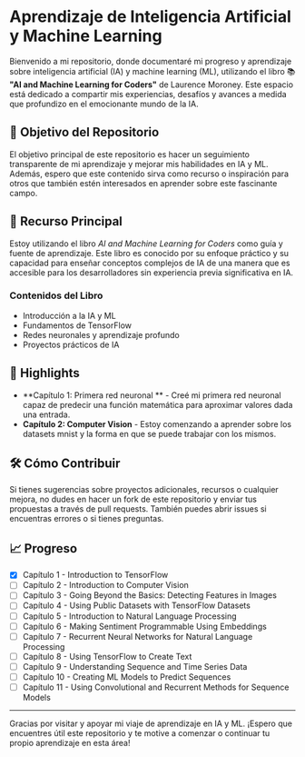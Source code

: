 # Aprendizaje de Inteligencia Artificial y Machine Learning

Bienvenido a mi repositorio, donde documentaré mi progreso y aprendizaje sobre inteligencia artificial (IA) y machine learning (ML), utilizando el libro 📚 **"AI and Machine Learning for Coders"** de Laurence Moroney. Este espacio está dedicado a compartir mis experiencias, desafíos y avances a medida que profundizo en el emocionante mundo de la IA.

## 🎯 Objetivo del Repositorio

El objetivo principal de este repositorio es hacer un seguimiento transparente de mi aprendizaje y mejorar mis habilidades en IA y ML. Además, espero que este contenido sirva como recurso o inspiración para otros que también estén interesados en aprender sobre este fascinante campo.

## 📘 Recurso Principal

Estoy utilizando el libro *AI and Machine Learning for Coders* como guía y fuente de aprendizaje. Este libro es conocido por su enfoque práctico y su capacidad para enseñar conceptos complejos de IA de una manera que es accesible para los desarrolladores sin experiencia previa significativa en IA.

### Contenidos del Libro
- Introducción a la IA y ML
- Fundamentos de TensorFlow
- Redes neuronales y aprendizaje profundo
- Proyectos prácticos de IA

## 🌟 Highlights

- **Capítulo 1: Primera red neuronal ** - Creé mi primera red neuronal capaz de predecir una función matemática para aproximar valores dada una entrada.
- **Capítulo 2: Computer Vision** - Estoy comenzando a aprender sobre los datasets mnist y la forma en que se puede trabajar con los mismos.

## 🛠️ Cómo Contribuir

Si tienes sugerencias sobre proyectos adicionales, recursos o cualquier mejora, no dudes en hacer un fork de este repositorio y enviar tus propuestas a través de pull requests. También puedes abrir issues si encuentras errores o si tienes preguntas.

## 📈 Progreso

- [x] Capítulo 1 - Introduction to TensorFlow
- [ ] Capítulo 2 - Introduction to Computer Vision
- [ ] Capítulo 3 - Going Beyond the Basics: Detecting Features in Images
- [ ] Capítulo 4 - Using Public Datasets with TensorFlow Datasets
- [ ] Capítulo 5 - Introduction to Natural Language Processing
- [ ] Capítulo 6 - Making Sentiment Programmable Using Embeddings
- [ ] Capítulo 7 - Recurrent Neural Networks for Natural Language Processing
- [ ] Capítulo 8 - Using TensorFlow to Create Text
- [ ] Capítulo 9 - Understanding Sequence and Time Series Data
- [ ] Capítulo 10 - Creating ML Models to Predict Sequences
- [ ] Capítulo 11 - Using Convolutional and Recurrent Methods for Sequence Models

---

Gracias por visitar y apoyar mi viaje de aprendizaje en IA y ML. ¡Espero que encuentres útil este repositorio y te motive a comenzar o continuar tu propio aprendizaje en esta área!
